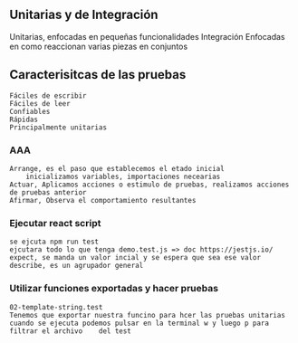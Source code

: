 ## Unitarias y de Integración

Unitarias, enfocadas en pequeñas funcionalidades
Integración Enfocadas en como reaccionan varias piezas en conjuntos

## Caracterisitcas de las pruebas

    Fáciles de escribir
    Fáciles de leer
    Confiables
    Rápidas
    Principalmente unitarias

### AAA

    Arrange, es el paso que establecemos el etado inicial
        inicializamos variables, importaciones necearias
    Actuar, Aplicamos acciones o estimulo de pruebas, realizamos acciones de pruebas anterior
    Afirmar, Observa el comportamiento resultantes

### Ejecutar react script

    se ejcuta npm run test
    ejcutara todo lo que tenga demo.test.js => doc https://jestjs.io/
    expect, se manda un valor incial y se espera que sea ese valor
    describe, es un agrupador general

### Utilizar funciones exportadas y hacer pruebas

    02-template-string.test
    Tenemos que exportar nuestra funcino para hcer las pruebas unitarias
    cuando se ejecuta podemos pulsar en la terminal w y luego p para
    filtrar el archivo    del test
